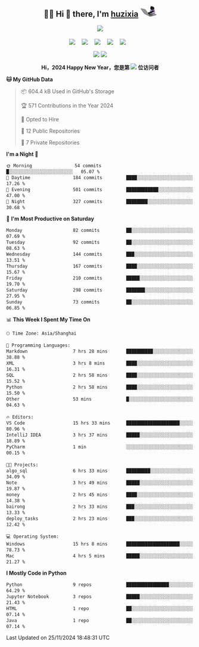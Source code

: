 <div align="center">

## :woman_technologist: Hi 👋 there, I'm [huzixia](https://huzixia.github.io/) <img height="30" src="images/work.gif" />

  <!-- dynamic typing effect 动态打字效果 -->
  <div>
    <a href="https://huzixia.github.io/">
      <img src="https://readme-typing-svg.demolab.com?font=Fira+Code&pause=1000&width=435&lines=console.log(%22Hello%2C%20World%22);胡同学祝您心想事成!&center=true&size=27" />
    </a>
  </div>

  <div>&nbsp;</div>

  <!-- profile logo 个人资料徽标 -->
  <div>
    <a href="https://huzixia.github.io/"><img src="https://img.shields.io/badge/Website-博客-orange" /></a>&emsp;
    <a href="https://www.zhihu.com/people/hu-zi-xia-91"><img src="https://img.shields.io/badge/ZhiHu-知乎-blue" /></a>&emsp;
    <a href="https://twitter.com/zixia80631/"><img src="https://img.shields.io/badge/Twitter-推特-black" /></a>&emsp;
    <a href="https://github.com/HuZixia/Text2Video/assets/38995480/244e64be-3dc4-46bb-8aff-523d8a235a1e"><img src="https://img.shields.io/badge/WeChat-微信-07c160" /></a>&emsp;
    <a href="https://www.cnblogs.com/huzixia"><img src="https://img.shields.io/badge/CnBlog-博客园-yellow" /></a>&emsp;

  </div>

[//]: # (### Github Stats)

 <p>
   <img src="https://github-readme-stats.vercel.app/api?username=HuZixia&rank_icon=github&theme=react&border_color=61dafb&hide_border=true" />
   <img src="https://github-readme-stats.vercel.app/api/top-langs/?username=HuZixia&hide=c%23,powershell,Mathematica,Ruby,Objective-C,Objective-C%2b%2b,Cuda&title_color=61dafb&text_color=ffffff&icon_color=61dafb&bg_color=20232a&langs_count=8&layout=compact&border_color=61dafb&hide_border=true&size_weight=0.5&count_weight=0.5" />
 </p>

</div>

<div align="center"><b>Hi，2024 Happy New Year，您是第 <img src="https://profile-counter.glitch.me/HuZixia/count.svg"></img> 位访问者</b></div>


[//]: # (*   Github Stats)
[//]: # (![Top Langs]&#40;https://github-readme-stats.vercel.app/api/top-langs/?username=HuZixia\&layout=compact&#41;)
[//]: # (![HuZixia's GitHub stats]&#40;https://github-readme-stats.vercel.app/api?username=HuZixia\&rank_icon=github&theme=tokyonight&#41;)


<!--START_SECTION:waka-->
**🐱 My GitHub Data** 

> 📦 604.4 kB Used in GitHub's Storage 
 > 
> 🏆 571 Contributions in the Year 2024
 > 
> 💼 Opted to Hire
 > 
> 📜 12 Public Repositories 
 > 
> 🔑 7 Private Repositories 
 > 
**I'm a Night 🦉** 

```text
🌞 Morning                54 commits          █░░░░░░░░░░░░░░░░░░░░░░░░   05.07 % 
🌆 Daytime                184 commits         ████░░░░░░░░░░░░░░░░░░░░░   17.26 % 
🌃 Evening                501 commits         ████████████░░░░░░░░░░░░░   47.00 % 
🌙 Night                  327 commits         ████████░░░░░░░░░░░░░░░░░   30.68 % 
```
📅 **I'm Most Productive on Saturday** 

```text
Monday                   82 commits          ██░░░░░░░░░░░░░░░░░░░░░░░   07.69 % 
Tuesday                  92 commits          ██░░░░░░░░░░░░░░░░░░░░░░░   08.63 % 
Wednesday                144 commits         ███░░░░░░░░░░░░░░░░░░░░░░   13.51 % 
Thursday                 167 commits         ████░░░░░░░░░░░░░░░░░░░░░   15.67 % 
Friday                   210 commits         █████░░░░░░░░░░░░░░░░░░░░   19.70 % 
Saturday                 298 commits         ███████░░░░░░░░░░░░░░░░░░   27.95 % 
Sunday                   73 commits          ██░░░░░░░░░░░░░░░░░░░░░░░   06.85 % 
```


📊 **This Week I Spent My Time On** 

```text
🕑︎ Time Zone: Asia/Shanghai

💬 Programming Languages: 
Markdown                 7 hrs 28 mins       ██████████░░░░░░░░░░░░░░░   38.88 % 
XML                      3 hrs 8 mins        ████░░░░░░░░░░░░░░░░░░░░░   16.31 % 
SQL                      2 hrs 58 mins       ████░░░░░░░░░░░░░░░░░░░░░   15.52 % 
Python                   2 hrs 58 mins       ████░░░░░░░░░░░░░░░░░░░░░   15.50 % 
Other                    53 mins             █░░░░░░░░░░░░░░░░░░░░░░░░   04.63 % 

🔥 Editors: 
VS Code                  15 hrs 33 mins      ████████████████████░░░░░   80.96 % 
IntelliJ IDEA            3 hrs 37 mins       █████░░░░░░░░░░░░░░░░░░░░   18.89 % 
PyCharm                  1 min               ░░░░░░░░░░░░░░░░░░░░░░░░░   00.15 % 

🐱‍💻 Projects: 
algo_sql                 6 hrs 33 mins       █████████░░░░░░░░░░░░░░░░   34.09 % 
Note                     3 hrs 49 mins       █████░░░░░░░░░░░░░░░░░░░░   19.87 % 
money                    2 hrs 45 mins       ████░░░░░░░░░░░░░░░░░░░░░   14.38 % 
bairong                  2 hrs 33 mins       ███░░░░░░░░░░░░░░░░░░░░░░   13.33 % 
deploy_tasks             2 hrs 23 mins       ███░░░░░░░░░░░░░░░░░░░░░░   12.42 % 

💻 Operating System: 
Windows                  15 hrs 8 mins       ████████████████████░░░░░   78.73 % 
Mac                      4 hrs 5 mins        █████░░░░░░░░░░░░░░░░░░░░   21.27 % 
```

**I Mostly Code in Python** 

```text
Python                   9 repos             ████████████████░░░░░░░░░   64.29 % 
Jupyter Notebook         3 repos             █████░░░░░░░░░░░░░░░░░░░░   21.43 % 
HTML                     1 repo              ██░░░░░░░░░░░░░░░░░░░░░░░   07.14 % 
Java                     1 repo              ██░░░░░░░░░░░░░░░░░░░░░░░   07.14 % 
```




 Last Updated on 25/11/2024 18:48:31 UTC
<!--END_SECTION:waka-->


<!--
**HuZixia/HuZixia** is a ✨ _special_ ✨ repository because its `README.md` (this file) appears on your GitHub profile.

Here are some ideas to get you started:

- 🔭 I’m currently working on ...
- 🌱 I’m currently learning ...
- 👯 I’m looking to collaborate on ...
- 🤔 I’m looking for help with ...
- 💬 Ask me about ...
- 📫 How to reach me: ...
- 😄 Pronouns: ...
- ⚡ Fun fact: ...
-->
